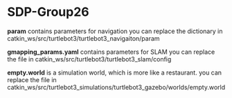 # SDP-Group26
**param** contains parameters for navigation
you can replace the dictionary in catkin_ws/src/turtlebot3/turtlebot3_navigaiton/param

**gmapping_params.yaml** contains parameters for SLAM
you can replace the file in catkin_ws/src/turtlebot3/turtlebot3_slam/config

**empty.world** is a simulation world, which is more like a restaurant.
you can replace the file in catkin_ws/src/turtlebot3_simulations/turtlebot3_gazebo/worlds/empty.world
 
